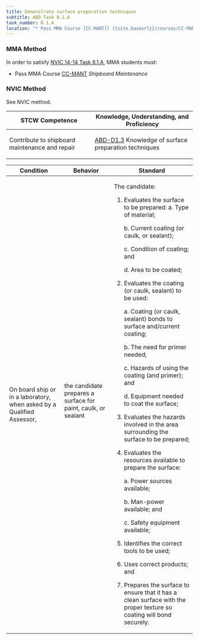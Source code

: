 ```yaml
---
title: Demonstrate surface preparation techniques
subtitle: ABD Task 8.1.A 
task_number: 8.1.A
location: "* Pass MMA Course [CC-MANT]( {{site.baseurl}}/courses/CC-MANT) *Shipboard Maintenance*" 
---
```



### MMA Method

In order to satisfy  [NVIC 14-14  Task  8.1.A]({{site.baseurl}}/assets/images/nvic-14-14.pdf), MMA students must:

* Pass MMA Course [CC-MANT]( {{site.baseurl}}/courses/CC-MANT) *Shipboard Maintenance*


### NVIC Method

<a onclick="togglevisibility('nvic_methods')" >See NVIC method.</a>

<div id='nvic_methods' class='hide'>

<table>
<thead>
<tr>
<th class='forty'> STCW Competence </th>
<th class='sixty'> Knowledge, Understanding, and Proficiency </th>
</tr>
</thead>




<tbody>
<tr><td markdown='1'>

Contribute to shipboard maintenance and repair

</td><td markdown='1'>

[ABD-D1.3](../../tables/25.html#ABD-D1.3) Knowledge of surface preparation techniques

</td></tr>


</tbody>
</table>


<table>
<thead>
<tr><th class='twenty'>  Condition </th><th class='twenty'> Behavior </th><th  class='sixty'>Standard </th></tr>
</thead>
<tbody >



<tr><td markdown='1'>

On board ship or in a laboratory, when asked by a Qualified Assessor,

</td><td markdown='1'>

the candidate prepares a surface for paint, caulk, or sealant

<br>

<div class="tooltip">
<span class="tooltiptext">
</span>
</div>


</td><td markdown='1'>

The candidate:

1. Evaluates the surface to be prepared:
	a. Type of material;

	b. Current coating (or caulk, or sealant);

	c. Condition of coating; and

	d. Area to be coated;

2. Evaluates the coating (or caulk, sealant) to be used:

	a. Coating (or caulk, sealant) bonds to surface and/current coating;

	b. The need for primer needed;

	c. Hazards of using the coating (and primer); and

	d. Equipment needed to coat the surface;

3. Evaluates the hazards involved in the area surrounding the surface to be prepared;
4. Evaluates the resources available to prepare the surface:

	a. Power sources available;

	b. Man-power available; and

	c. Safety equipment available;

5. Identifies the correct tools to be used;
6. Uses correct products; and
7. Prepares the surface to ensure that it has a clean surface with the proper texture so coating will bond securely. 

</td></tr>
</tbody>
</table>
</div>
